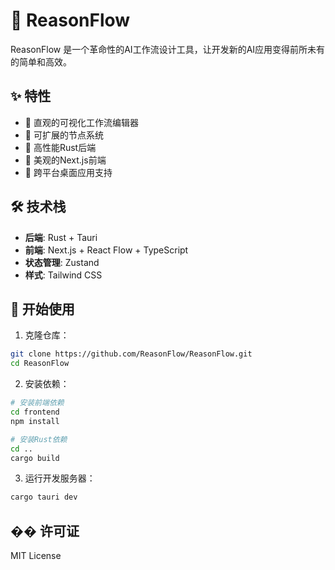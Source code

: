 # 🌟 ReasonFlow

ReasonFlow 是一个革命性的AI工作流设计工具，让开发新的AI应用变得前所未有的简单和高效。

## ✨ 特性

- 🎨 直观的可视化工作流编辑器
- 🧩 可扩展的节点系统
- 🚀 高性能Rust后端
- 💅 美观的Next.js前端
- 🔌 跨平台桌面应用支持

## 🛠️ 技术栈

- **后端**: Rust + Tauri
- **前端**: Next.js + React Flow + TypeScript
- **状态管理**: Zustand
- **样式**: Tailwind CSS

## 🚀 开始使用

1. 克隆仓库：
```bash
git clone https://github.com/ReasonFlow/ReasonFlow.git
cd ReasonFlow
```

2. 安装依赖：
```bash
# 安装前端依赖
cd frontend
npm install

# 安装Rust依赖
cd ..
cargo build
```

3. 运行开发服务器：
```bash
cargo tauri dev
```

## �� 许可证

MIT License 